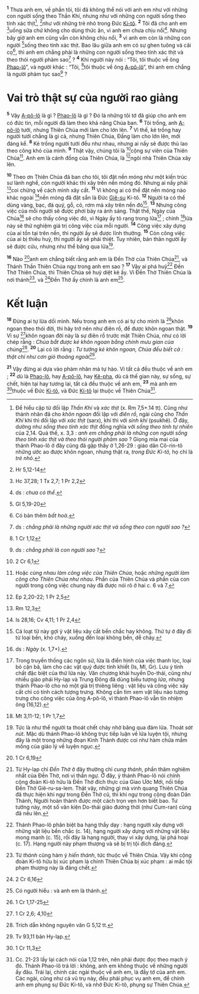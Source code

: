 <sup><b>1</b></sup> Thưa anh em, về phần tôi, tôi đã không thể nói với anh em như với những con người sống theo Thần Khí, nhưng như với những con người sống theo tính xác thịt[^1-c9ce8696-8387-4db3-81eb-8e178fc066ca], [^1@-c9ce8696-8387-4db3-81eb-8e178fc066ca]như với những trẻ nhỏ trong Đức [Ki-tô](). <sup><b>2</b></sup> Tôi đã cho anh em [^2@-c9ce8696-8387-4db3-81eb-8e178fc066ca]uống sữa chứ không cho dùng thức ăn, vì anh em chưa chịu nổi[^2-c9ce8696-8387-4db3-81eb-8e178fc066ca]. Nhưng bây giờ anh em cũng vẫn còn không chịu nổi, <sup><b>3</b></sup> vì anh em còn là những con người [^3@-c9ce8696-8387-4db3-81eb-8e178fc066ca]sống theo tính xác thịt. Bao lâu giữa anh em có sự ghen tuông và cãi cọ[^3-c9ce8696-8387-4db3-81eb-8e178fc066ca], thì anh em chẳng phải là những con người sống theo tính xác thịt và theo thói người phàm sao[^4-c9ce8696-8387-4db3-81eb-8e178fc066ca] ? <sup><b>4</b></sup> Khi người này nói : “Tôi, tôi thuộc về ông [Phao-lô]()”, và người khác : “Tôi, [^4@-c9ce8696-8387-4db3-81eb-8e178fc066ca]tôi thuộc về ông [A-pô-lô]()”, thì anh em chẳng là người phàm tục sao[^5-c9ce8696-8387-4db3-81eb-8e178fc066ca] ?

# Vai trò thật sự của người rao giảng

<sup><b>5</b></sup> Vậy [A-pô-lô]() là gì ? [Phao-lô]() là gì ? Đó là những tôi tớ đã giúp cho anh em có đức tin, mỗi người đã làm theo khả năng Chúa ban. <sup><b>6</b></sup> Tôi trồng, anh [A-pô-lô]() tưới, nhưng Thiên Chúa mới làm cho lớn lên. <sup><b>7</b></sup> Vì thế, kẻ trồng hay người tưới chẳng là gì cả, nhưng Thiên Chúa, Đấng làm cho lớn lên, mới đáng kể. <sup><b>8</b></sup> Kẻ trồng người tưới đều như nhau, nhưng ai nấy sẽ được thù lao theo công khó của mình. <sup><b>9</b></sup> Thật vậy, chúng tôi là [^5@-c9ce8696-8387-4db3-81eb-8e178fc066ca]cộng sự viên của Thiên Chúa[^6-c9ce8696-8387-4db3-81eb-8e178fc066ca]. Anh em là cánh đồng của Thiên Chúa, là [^6@-c9ce8696-8387-4db3-81eb-8e178fc066ca]ngôi nhà Thiên Chúa xây lên.

<sup><b>10</b></sup> Theo ơn Thiên Chúa đã ban cho tôi, tôi đặt nền móng như một kiến trúc sư lành nghề, còn người khác thì xây trên nền móng đó. Nhưng ai nấy phải [^7@-c9ce8696-8387-4db3-81eb-8e178fc066ca]coi chừng về cách mình xây cất. <sup><b>11</b></sup> Vì không ai có thể đặt nền móng nào khác ngoài [^8@-c9ce8696-8387-4db3-81eb-8e178fc066ca]nền móng đã đặt sẵn là Đức [Giê-su]() Ki-tô. <sup><b>12</b></sup> Người ta có thể dùng vàng, bạc, đá quý, gỗ, cỏ, rơm mà xây trên nền đó[^7-c9ce8696-8387-4db3-81eb-8e178fc066ca]. <sup><b>13</b></sup> Nhưng công việc của mỗi người sẽ được phơi bày ra ánh sáng. Thật thế, Ngày của Chúa[^8-c9ce8696-8387-4db3-81eb-8e178fc066ca] sẽ cho thấy công việc đó, vì Ngày ấy tỏ rạng trong lửa[^9-c9ce8696-8387-4db3-81eb-8e178fc066ca] ; chính [^9@-c9ce8696-8387-4db3-81eb-8e178fc066ca]lửa này sẽ thử nghiệm giá trị công việc của mỗi người. <sup><b>14</b></sup> Công việc xây dựng của ai tồn tại trên nền, thì người ấy sẽ được lĩnh thưởng. <sup><b>15</b></sup> Còn công việc của ai bị thiêu huỷ, thì người ấy sẽ phải thiệt. Tuy nhiên, bản thân người ấy sẽ được cứu, nhưng như thể băng qua lửa[^10-c9ce8696-8387-4db3-81eb-8e178fc066ca].

<sup><b>16</b></sup> Nào [^10@-c9ce8696-8387-4db3-81eb-8e178fc066ca]anh em chẳng biết rằng anh em là Đền Thờ của Thiên Chúa[^11-c9ce8696-8387-4db3-81eb-8e178fc066ca], và Thánh Thần Thiên Chúa ngự trong anh em sao ? <sup><b>17</b></sup> Vậy ai phá huỷ[^12-c9ce8696-8387-4db3-81eb-8e178fc066ca] Đền Thờ Thiên Chúa, thì Thiên Chúa sẽ huỷ diệt kẻ ấy. Vì Đền Thờ Thiên Chúa là nơi thánh[^13-c9ce8696-8387-4db3-81eb-8e178fc066ca], và [^11@-c9ce8696-8387-4db3-81eb-8e178fc066ca]Đền Thờ ấy chính là anh em[^14-c9ce8696-8387-4db3-81eb-8e178fc066ca].

# Kết luận

<sup><b>18</b></sup> Đừng ai tự lừa dối mình. Nếu trong anh em có ai tự cho mình là [^12@-c9ce8696-8387-4db3-81eb-8e178fc066ca]khôn ngoan theo thói đời, thì hãy trở nên như điên rồ, để được khôn ngoan thật. <sup><b>19</b></sup> Vì sự [^13@-c9ce8696-8387-4db3-81eb-8e178fc066ca]khôn ngoan đời này là sự điên rồ trước mặt Thiên Chúa, như có lời chép rằng : _Chúa bắt được kẻ khôn ngoan bằng chính mưu gian của chúng_[^15-c9ce8696-8387-4db3-81eb-8e178fc066ca]. <sup><b>20</b></sup> Lại có lời rằng : _Tư tưởng kẻ khôn ngoan, Chúa đều biết cả : thật chỉ như cơn gió thoảng ngoài_[^16-c9ce8696-8387-4db3-81eb-8e178fc066ca].

<sup><b>21</b></sup> Vậy đừng ai dựa vào phàm nhân mà tự hào. Vì tất cả đều thuộc về anh em ; <sup><b>22</b></sup> dù là [Phao-lô](), hay [A-pô-lô](), hay [Kê-pha](), dù cả thế gian này, sự sống, sự chết, hiện tại hay tương lai, tất cả đều thuộc về anh em, <sup><b>23</b></sup> mà anh em [^14@-c9ce8696-8387-4db3-81eb-8e178fc066ca]thuộc về Đức [Ki-tô](), và Đức [Ki-tô]() lại thuộc về Thiên Chúa[^17-c9ce8696-8387-4db3-81eb-8e178fc066ca].

[^1-c9ce8696-8387-4db3-81eb-8e178fc066ca]: Để hiểu cặp từ đối lập _Thần Khí_ và _xác thịt_ (x. Rm 7,5+.14 tt). Cũng như thánh nhân đã cho _khôn ngoan_ đối lập với _điên rồ_, ngài cũng cho _Thần Khí_ khi thì đối lập với _xác thịt_ (sarx), khi thì với _sinh khí_ (psukhê). Ở đây, dường như _sống theo tính xác thịt_ đồng nghĩa với _sống theo tính tự nhiên_ của 2,14. Quả thế, x. 3,3 : _anh em chẳng phải là những con người sống theo tính xác thịt và theo thói người phàm sao_ ? Giọng mỉa mai của thánh Phao-lô ở đây cũng đã gặp thấy ở 1,26-29 : giáo dân Cô-rin-tô những ước ao được khôn ngoan, nhưng thật ra, _trong Đức Ki-tô,_ họ chỉ là _trẻ nhỏ_.

[^2-c9ce8696-8387-4db3-81eb-8e178fc066ca]: ds : _chưa có thể_.

[^3-c9ce8696-8387-4db3-81eb-8e178fc066ca]: Có bản thêm _bất hoà_.

[^4-c9ce8696-8387-4db3-81eb-8e178fc066ca]: ds : _chẳng phải là những người xác thịt và sống theo con người sao ?_

[^5-c9ce8696-8387-4db3-81eb-8e178fc066ca]: ds : _chẳng phải là con người sao_ ?

[^6-c9ce8696-8387-4db3-81eb-8e178fc066ca]: Hoặc _cùng nhau làm công việc của Thiên Chúa_, hoặc _những người làm công cho Thiên Chúa như nhau_. Phần của Thiên Chúa và phần của con người trong công việc chung này đã được nói rõ ở hai c. 6 và 7.

[^7-c9ce8696-8387-4db3-81eb-8e178fc066ca]: Cả loạt từ này gợi ý vật liệu xây cất bền chắc hay không. Thứ tự ở đây đi từ loại bền, khó cháy, xuống đến loại không bền, dễ cháy.

[^8-c9ce8696-8387-4db3-81eb-8e178fc066ca]: ds : _Ngày_ (x. 1,7+).

[^9-c9ce8696-8387-4db3-81eb-8e178fc066ca]: Trong truyền thống các ngôn sứ, lửa là điển hình của việc thanh lọc, loại bỏ cặn bã, làm cho các vật quý được tinh khiết (Is, Ml, Gr). Lưu ý tính chất đặc biệt của thứ lửa này. Văn chương khải huyền Do-thái, cũng như nhiều giáo phái Hy-lạp và Trung Đông đã dùng biểu tượng _lửa_, nhưng thánh Phao-lô cho nó một giá trị thiêng liêng : vật liệu và công việc xây cất chỉ có tính cách tượng trưng. Không cần tìm xem vật liệu nào tượng trưng cho công việc của ông A-pô-lô, vì thánh Phao-lô vẫn tín nhiệm ông (16,12).

[^10-c9ce8696-8387-4db3-81eb-8e178fc066ca]: Tức là như thể người ta thoát chết cháy nhờ băng qua đám lửa. Thoát _sát nút_. Mặc dù thánh Phao-lô không trực tiếp luận về lửa luyện tội, nhưng đây là một trong những đoạn Kinh Thánh được coi như hàm chứa mầm mống của giáo lý về luyện ngục.

[^11-c9ce8696-8387-4db3-81eb-8e178fc066ca]: Từ Hy-lạp chỉ _Đền Thờ_ ở đây thường chỉ _cung thánh_, phần thâm nghiêm nhất của Đền Thờ, nơi vị thần ngự. Ở đây, ý thánh Phao-lô nói chính cộng đoàn Ki-tô hữu là Đền Thờ đích thực của Giao Ước Mới, nối tiếp Đền Thờ Giê-ru-sa-lem. Thật vậy, những gì mà vinh quang Thiên Chúa đã thực hiện khi ngự trong Đền Thờ cũ, thì khi ngự trong cộng đoàn Dân Thánh, Người hoàn thành được một cách trọn vẹn hơn biết bao. Tư tưởng này, một số văn kiện Do-thái giáo đương thời (như Cum-ran) cũng đã nêu lên.

[^12-c9ce8696-8387-4db3-81eb-8e178fc066ca]: Thánh Phao-lô phân biệt ba hạng thầy dạy : hạng người xây dựng với những vật liệu bền chắc (c. 14), hạng người xây dựng với những vật liệu mong manh (c. 15), rồi đây là hạng người, thay vì xây dựng, lại phá hoại (c. 17). Hạng người này phạm thượng và sẽ bị trị tội đích đáng.

[^13-c9ce8696-8387-4db3-81eb-8e178fc066ca]: Từ _thánh_ cũng hàm ý _hiến thánh_, tức thuộc về Thiên Chúa. Vậy khi cộng đoàn Ki-tô hữu bị xúc phạm là chính Thiên Chúa bị xúc phạm : ai mắc tội phạm thượng này là đáng chết.

[^14-c9ce8696-8387-4db3-81eb-8e178fc066ca]: Có người hiểu : và anh em là thánh.

[^15-c9ce8696-8387-4db3-81eb-8e178fc066ca]: Trích dẫn không nguyên văn G 5,12 tt.

[^16-c9ce8696-8387-4db3-81eb-8e178fc066ca]: Tv 93,11 bản Hy-lạp.

[^17-c9ce8696-8387-4db3-81eb-8e178fc066ca]: Cc. 21-23 lấy lại cách nói của 1,12 trên, nên phải được đọc theo mạch ý đó. Thánh Phao-lô trả lời : không, anh em không thuộc về những người ấy đâu. Trái lại, chính các ngài thuộc về anh em, là đầy tớ của anh em. Các ngài, cũng như cả vũ trụ này, đều phải phục vụ anh em, để chính anh em phụng sự Đức Ki-tô, và nhờ Đức Ki-tô, phụng sự Thiên Chúa.

[^1@-c9ce8696-8387-4db3-81eb-8e178fc066ca]: Hr 5,12-14

[^2@-c9ce8696-8387-4db3-81eb-8e178fc066ca]: Hc 37,28; 1 Tx 2,7; 1 Pr 2,2

[^3@-c9ce8696-8387-4db3-81eb-8e178fc066ca]: Gl 5,19-20

[^4@-c9ce8696-8387-4db3-81eb-8e178fc066ca]: 1 Cr 1,12

[^5@-c9ce8696-8387-4db3-81eb-8e178fc066ca]: 2 Cr 6,1

[^6@-c9ce8696-8387-4db3-81eb-8e178fc066ca]: Ep 2,20-22; 1 Pr 2,5

[^7@-c9ce8696-8387-4db3-81eb-8e178fc066ca]: Rm 12,3

[^8@-c9ce8696-8387-4db3-81eb-8e178fc066ca]: Is 28,16; Cv 4,11; 1 Pr 2,4

[^9@-c9ce8696-8387-4db3-81eb-8e178fc066ca]: Mt 3,11-12; 1 Pr 1,7

[^10@-c9ce8696-8387-4db3-81eb-8e178fc066ca]: 1 Cr 6,19

[^11@-c9ce8696-8387-4db3-81eb-8e178fc066ca]: 2 Cr 6,16

[^12@-c9ce8696-8387-4db3-81eb-8e178fc066ca]: 1 Cr 1,17-25

[^13@-c9ce8696-8387-4db3-81eb-8e178fc066ca]: 1 Cr 2,6; 4,10

[^14@-c9ce8696-8387-4db3-81eb-8e178fc066ca]: 1 Cr 11,3
